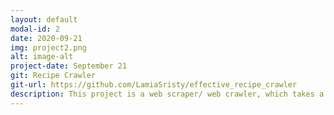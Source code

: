 ```yaml
---
layout: default
modal-id: 2
date: 2020-09-21
img: project2.png
alt: image-alt
project-date: September 21
git: Recipe Crawler
git-url: https://github.com/LamiaSristy/effective_recipe_crawler
description: This project is a web scraper/ web crawler, which takes a food recipe website and scrapes its data to show the expected recipes.
---
```

